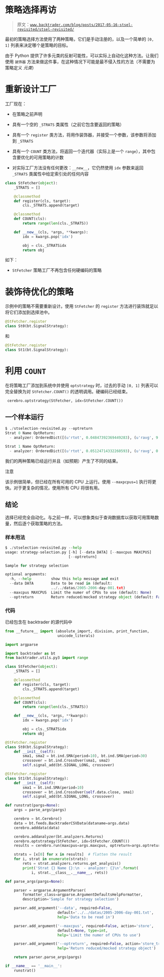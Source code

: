 # 策略选择再访

> 原文：[`www.backtrader.com/blog/posts/2017-05-16-stsel-revisited/stsel-revisited/`](https://www.backtrader.com/blog/posts/2017-05-16-stsel-revisited/stsel-revisited/)

最初的策略选择方法使用了两种策略，它们是手动注册的，以及一个简单的 `[0, 1]` 列表来决定哪个是策略的目标。

由于 Python 提供了许多元类的反射可能性，可以实际上自动化这种方法。让我们使用 `装饰器` 方法来做这件事，在这种情况下可能是最不侵入性的方法（不需要为策略定义 *元类*）

# 重新设计工厂

工厂现在：

+   在策略之前声明

+   具有一个空的 `_STRATS` 类属性（之前它包含要返回的策略）

+   具有一个 `register` 类方法，将用作装饰器，并接受一个参数，该参数将添加到 `_STRATS`

+   具有一个 `COUNT` 类方法，将返回一个迭代器（实际上是一个 `range`），其中包含要优化的可用策略的计数

+   对实际工厂方法没有任何更改：`__new__`，它仍然使用 `idx` 参数来返回 `_STRATS` 类属性中给定索引处的任何内容

```py
class StFetcher(object):
    _STRATS = []

    @classmethod
    def register(cls, target):
        cls._STRATS.append(target)

    @classmethod
    def COUNT(cls):
        return range(len(cls._STRATS))

    def __new__(cls, *args, **kwargs):
        idx = kwargs.pop('idx')

        obj = cls._STRATSidx
        return obj
```

如下：

+   `StFetcher` 策略工厂不再包含任何硬编码的策略

# 装饰待优化的策略

示例中的策略不需要重新设计。使用 `StFetcher` 的 `register` 方法进行装饰就足以将它们添加到选择池中。

```py
@StFetcher.register
class St0(bt.SignalStrategy):
```

和

```py
@StFetcher.register
class St1(bt.SignalStrategy):
```

# 利用 `COUNT`

在将策略工厂添加到系统中并使用 `optstrategy` 时，过去的手动 `[0, 1]` 列表可以完全替换为对 `StFetcher.COUNT()` 的透明调用。硬编码已经结束。

```py
 cerebro.optstrategy(StFetcher, idx=StFetcher.COUNT())
```

## 一个样本运行

```py
$ ./stselection-revisited.py --optreturn
Strat 0 Name OptReturn:
  - analyzer: OrderedDict([(u'rtot', 0.04847392369449283), (u'ravg', 9.467563221580632e-05), (u'rnorm', 0.02414514457151587), (u'rnorm100', 2.414514457151587)])

Strat 1 Name OptReturn:
  - analyzer: OrderedDict([(u'rtot', 0.05124714332260593), (u'ravg', 0.00010009207680196471), (u'rnorm', 0.025543999840699633), (u'rnorm100', 2.5543999840699634)])
```

我们的两种策略已经运行并且（如预期）产生了不同的结果。

注意

该示例很简单，但已经在所有可用的 CPU 上运行。使用 `--maxpcpus=1` 执行将更快。对于更复杂的情况，使用所有 CPU 将很有用。

## 结论

选择已经完全自动化。与之前一样，可以想象类似于查询数据库以获取可用策略数量，然后逐个获取策略的方法。

### 样本用法

```py
$ ./stselection-revisited.py --help
usage: strategy-selection.py [-h] [--data DATA] [--maxcpus MAXCPUS]
                             [--optreturn]

Sample for strategy selection

optional arguments:
  -h, --help         show this help message and exit
  --data DATA        Data to be read in (default:
                     ../../datas/2005-2006-day-001.txt)
  --maxcpus MAXCPUS  Limit the numer of CPUs to use (default: None)
  --optreturn        Return reduced/mocked strategy object (default: False)
```

### 代码

已经包含在 backtrader 的源代码中

```py
from __future__ import (absolute_import, division, print_function,
                        unicode_literals)

import argparse

import backtrader as bt
from backtrader.utils.py3 import range

class StFetcher(object):
    _STRATS = []

    @classmethod
    def register(cls, target):
        cls._STRATS.append(target)

    @classmethod
    def COUNT(cls):
        return range(len(cls._STRATS))

    def __new__(cls, *args, **kwargs):
        idx = kwargs.pop('idx')

        obj = cls._STRATSidx
        return obj

@StFetcher.register
class St0(bt.SignalStrategy):
    def __init__(self):
        sma1, sma2 = bt.ind.SMA(period=10), bt.ind.SMA(period=30)
        crossover = bt.ind.CrossOver(sma1, sma2)
        self.signal_add(bt.SIGNAL_LONG, crossover)

@StFetcher.register
class St1(bt.SignalStrategy):
    def __init__(self):
        sma1 = bt.ind.SMA(period=10)
        crossover = bt.ind.CrossOver(self.data.close, sma1)
        self.signal_add(bt.SIGNAL_LONG, crossover)

def runstrat(pargs=None):
    args = parse_args(pargs)

    cerebro = bt.Cerebro()
    data = bt.feeds.BacktraderCSVData(dataname=args.data)
    cerebro.adddata(data)

    cerebro.addanalyzer(bt.analyzers.Returns)
    cerebro.optstrategy(StFetcher, idx=StFetcher.COUNT())
    results = cerebro.run(maxcpus=args.maxcpus, optreturn=args.optreturn)

    strats = [x[0] for x in results]  # flatten the result
    for i, strat in enumerate(strats):
        rets = strat.analyzers.returns.get_analysis()
        print('Strat {} Name {}:\n  - analyzer: {}\n'.format(
            i, strat.__class__.__name__, rets))

def parse_args(pargs=None):

    parser = argparse.ArgumentParser(
        formatter_class=argparse.ArgumentDefaultsHelpFormatter,
        description='Sample for strategy selection')

    parser.add_argument('--data', required=False,
                        default='../../datas/2005-2006-day-001.txt',
                        help='Data to be read in')

    parser.add_argument('--maxcpus', required=False, action='store',
                        default=None, type=int,
                        help='Limit the numer of CPUs to use')

    parser.add_argument('--optreturn', required=False, action='store_true',
                        help='Return reduced/mocked strategy object')

    return parser.parse_args(pargs)

if __name__ == '__main__':
    runstrat()
```
